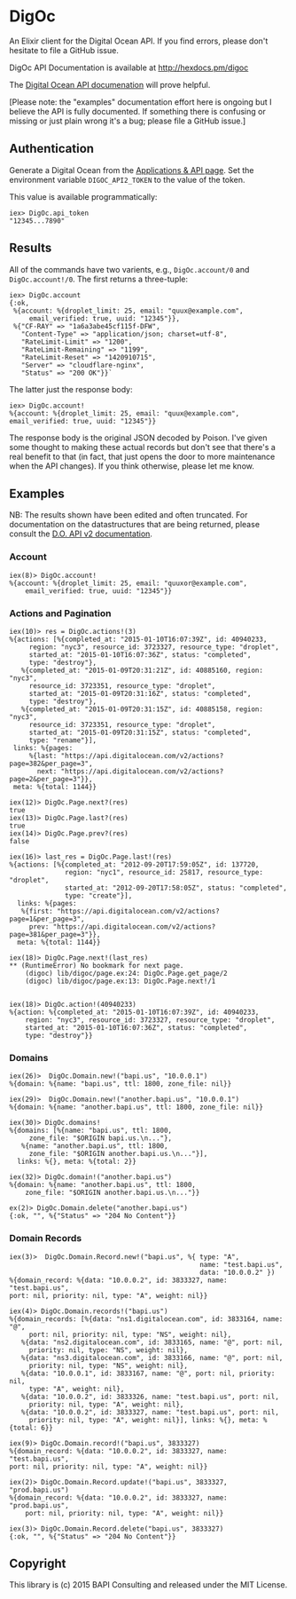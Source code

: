 # DigOc #

An Elixir client for the Digital Ocean API.  If you find errors, please don't hesitate to file a GitHub issue.

DigOc API Documentation is available at http://hexdocs.pm/digoc

The [Digital Ocean API documenation](https://developers.digitalocean.com/) will prove helpful.

[Please note: the "examples" documentation effort here is ongoing but I believe the API is fully documented.  If something there is confusing or missing or just plain wrong it's a bug; please file a GitHub issue.]

## Authentication ##

Generate a Digital Ocean from the [Applications & API
page](https://cloud.digitalocean.com/settings/applications).  Set the environment variable `DIGOC_API2_TOKEN` to the value of the token.

This value is available programmatically:

    iex> DigOc.api_token
    "12345...7890"

## Results ##

All of the commands have two varients, e.g., `DigOc.account/0` and `DigOc.account!/0`.  The first returns a three-tuple:

    iex> DigOc.account
    {:ok,
     %{account: %{droplet_limit: 25, email: "quux@example.com",
         email_verified: true, uuid: "12345"}},
     %{"CF-RAY" => "1a6a3abe45cf115f-DFW",
       "Content-Type" => "application/json; charset=utf-8",
       "RateLimit-Limit" => "1200",
       "RateLimit-Remaining" => "1199",
       "RateLimit-Reset" => "1420910715",
       "Server" => "cloudflare-nginx",
       "Status" => "200 OK"}}`
    

The latter just the response body:

    iex> DigOc.account!
    %{account: %{droplet_limit: 25, email: "quux@example.com",
    email_verified: true, uuid: "12345"}}

The response body is the original JSON decoded by Poison.  I've given some thought to making these actual records but don't see that there's a real benefit to that (in fact, that just opens the door to more maintenance when the API changes).  If you think otherwise, please let me know.

## Examples ##

NB: The results shown have been edited and often truncated.  For documentation on the datastructures that are being returned, please consult the [D.O. API v2 documentation](https://developers.digitalocean.com/).  


### Account ###

    iex(8)> DigOc.account!
    %{account: %{droplet_limit: 25, email: "quuxor@example.com",
        email_verified: true, uuid: "12345"}}

### Actions and Pagination ###

    iex(10)> res = DigOc.actions!(3)
    %{actions: [%{completed_at: "2015-01-10T16:07:39Z", id: 40940233,
         region: "nyc3", resource_id: 3723327, resource_type: "droplet",
         started_at: "2015-01-10T16:07:36Z", status: "completed",
         type: "destroy"},
       %{completed_at: "2015-01-09T20:31:21Z", id: 40885160, region: "nyc3",
         resource_id: 3723351, resource_type: "droplet",
         started_at: "2015-01-09T20:31:16Z", status: "completed",
         type: "destroy"},
       %{completed_at: "2015-01-09T20:31:15Z", id: 40885158, region: "nyc3",
         resource_id: 3723351, resource_type: "droplet",
         started_at: "2015-01-09T20:31:15Z", status: "completed",
         type: "rename"}],
     links: %{pages:
         %{last: "https://api.digitalocean.com/v2/actions?page=382&per_page=3",
           next: "https://api.digitalocean.com/v2/actions?page=2&per_page=3"}},
     meta: %{total: 1144}}
           
    iex(12)> DigOc.Page.next?(res)
    true
    iex(13)> DigOc.Page.last?(res)
    true
    iex(14)> DigOc.Page.prev?(res)
    false

    iex(16)> last_res = DigOc.Page.last!(res)
    %{actions: [%{completed_at: "2012-09-20T17:59:05Z", id: 137720,
                  region: "nyc1", resource_id: 25817, resource_type: "droplet",
                  started_at: "2012-09-20T17:58:05Z", status: "completed",
                  type: "create"}],
      links: %{pages:
       %{first: "https://api.digitalocean.com/v2/actions?page=1&per_page=3",
         prev: "https://api.digitalocean.com/v2/actions?page=381&per_page=3"}},
      meta: %{total: 1144}}

    iex(18)> DigOc.Page.next!(last_res)
    ** (RuntimeError) No bookmark for next page.
        (digoc) lib/digoc/page.ex:24: DigOc.Page.get_page/2
        (digoc) lib/digoc/page.ex:13: DigOc.Page.next!/1


    iex(18)> DigOc.action!(40940233)
    %{action: %{completed_at: "2015-01-10T16:07:39Z", id: 40940233,
        region: "nyc3", resource_id: 3723327, resource_type: "droplet",
        started_at: "2015-01-10T16:07:36Z", status: "completed",
        type: "destroy"}}


### Domains ###

    iex(26)>  DigOc.Domain.new!("bapi.us", "10.0.0.1")
    %{domain: %{name: "bapi.us", ttl: 1800, zone_file: nil}}

    iex(29)>  DigOc.Domain.new!("another.bapi.us", "10.0.0.1")
    %{domain: %{name: "another.bapi.us", ttl: 1800, zone_file: nil}}

    iex(30)> DigOc.domains!
    %{domains: [%{name: "bapi.us", ttl: 1800,
         zone_file: "$ORIGIN bapi.us.\n..."},
       %{name: "another.bapi.us", ttl: 1800,
         zone_file: "$ORIGIN another.bapi.us.\n..."}],
      links: %{}, meta: %{total: 2}}

    iex(32)> DigOc.domain!("another.bapi.us")
    %{domain: %{name: "another.bapi.us", ttl: 1800,
        zone_file: "$ORIGIN another.bapi.us.\n..."}}

    ex(2)> DigOc.Domain.delete("another.bapi.us")
    {:ok, "", %{"Status" => "204 No Content"}}


### Domain Records ###

    iex(3)>  DigOc.Domain.Record.new!("bapi.us", %{ type: "A",
                                                    name: "test.bapi.us",
                                                    data: "10.0.0.2" })
    %{domain_record: %{data: "10.0.0.2", id: 3833327, name: "test.bapi.us",
    port: nil, priority: nil, type: "A", weight: nil}}

    iex(4)> DigOc.Domain.records!("bapi.us")
    %{domain_records: [%{data: "ns1.digitalocean.com", id: 3833164, name: "@",
         port: nil, priority: nil, type: "NS", weight: nil},
       %{data: "ns2.digitalocean.com", id: 3833165, name: "@", port: nil,
         priority: nil, type: "NS", weight: nil},
       %{data: "ns3.digitalocean.com", id: 3833166, name: "@", port: nil,
         priority: nil, type: "NS", weight: nil},
       %{data: "10.0.0.1", id: 3833167, name: "@", port: nil, priority: nil,
         type: "A", weight: nil},
       %{data: "10.0.0.2", id: 3833326, name: "test.bapi.us", port: nil,
         priority: nil, type: "A", weight: nil},
       %{data: "10.0.0.2", id: 3833327, name: "test.bapi.us", port: nil,
         priority: nil, type: "A", weight: nil}], links: %{}, meta: %{total: 6}}

    iex(9)> DigOc.Domain.record!("bapi.us", 3833327)
    %{domain_record: %{data: "10.0.0.2", id: 3833327, name: "test.bapi.us",
    port: nil, priority: nil, type: "A", weight: nil}}

    iex(2)> DigOc.Domain.Record.update!("bapi.us", 3833327, "prod.bapi.us")
    %{domain_record: %{data: "10.0.0.2", id: 3833327, name: "prod.bapi.us",
        port: nil, priority: nil, type: "A", weight: nil}}

    iex(3)> DigOc.Domain.Record.delete("bapi.us", 3833327)
    {:ok, "", %{"Status" => "204 No Content"}}

## Copyright ##

This library is (c) 2015 BAPI Consulting and released under the MIT License.







